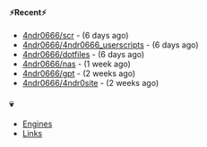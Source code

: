 #### ⚡Recent⚡

- [4ndr0666/scr](https://github.com/4ndr0666/scr) - (6 days ago)
- [4ndr0666/4ndr0666_userscripts](https://github.com/4ndr0666/4ndr0666_userscripts) - (6 days ago)
- [4ndr0666/dotfiles](https://github.com/4ndr0666/dotfiles) - (6 days ago)
- [4ndr0666/nas](https://github.com/4ndr0666/nas) - (1 week ago)
- [4ndr0666/gpt](https://github.com/4ndr0666/gpt) - (2 weeks ago)
- [4ndr0666/4ndr0site](https://github.com/4ndr0666/4ndr0site) - (2 weeks ago)

#### 💀
- [Engines](https://github.com/hoothin/SearchJumper/discussions/73)
- [Links](https://github.com/4ndr0666/Links/blob/main/README.md)

